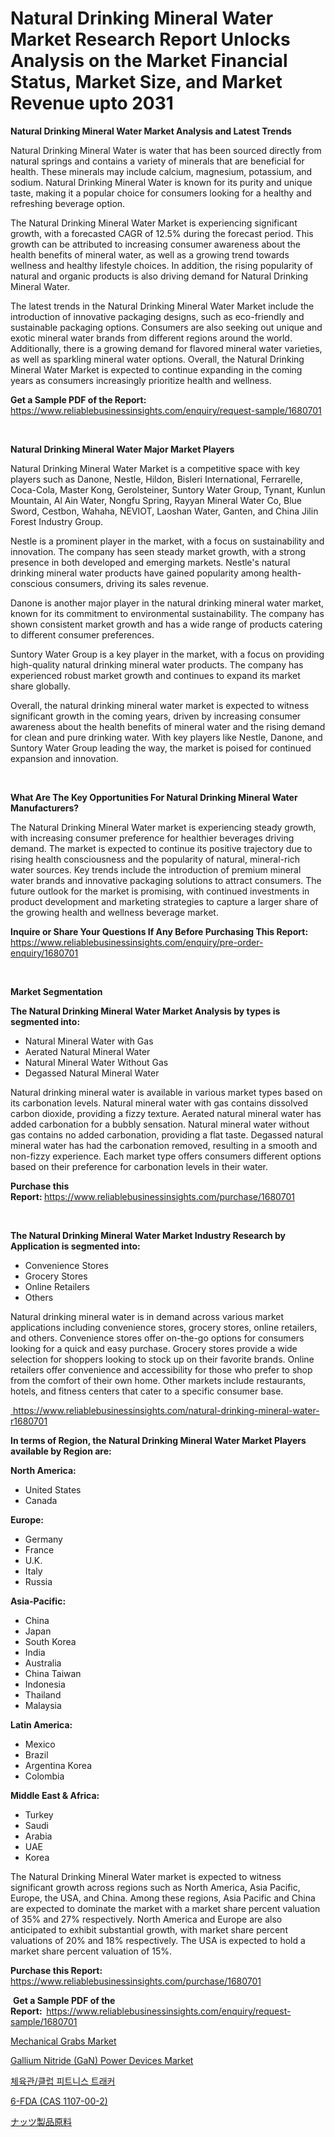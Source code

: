 <p><h1>Natural Drinking Mineral Water Market Research Report Unlocks Analysis on the Market Financial Status, Market Size, and Market Revenue upto 2031</h1></p><p><strong>Natural Drinking Mineral Water Market Analysis and Latest Trends</strong></p>
<p><p>Natural Drinking Mineral Water is water that has been sourced directly from natural springs and contains a variety of minerals that are beneficial for health. These minerals may include calcium, magnesium, potassium, and sodium. Natural Drinking Mineral Water is known for its purity and unique taste, making it a popular choice for consumers looking for a healthy and refreshing beverage option.</p><p>The Natural Drinking Mineral Water Market is experiencing significant growth, with a forecasted CAGR of 12.5% during the forecast period. This growth can be attributed to increasing consumer awareness about the health benefits of mineral water, as well as a growing trend towards wellness and healthy lifestyle choices. In addition, the rising popularity of natural and organic products is also driving demand for Natural Drinking Mineral Water.</p><p>The latest trends in the Natural Drinking Mineral Water Market include the introduction of innovative packaging designs, such as eco-friendly and sustainable packaging options. Consumers are also seeking out unique and exotic mineral water brands from different regions around the world. Additionally, there is a growing demand for flavored mineral water varieties, as well as sparkling mineral water options. Overall, the Natural Drinking Mineral Water Market is expected to continue expanding in the coming years as consumers increasingly prioritize health and wellness.</p></p>
<p><strong>Get a Sample PDF of the Report:&nbsp;</strong> <a href="https://www.reliablebusinessinsights.com/enquiry/request-sample/1680701">https://www.reliablebusinessinsights.com/enquiry/request-sample/1680701</a></p>
<p>&nbsp;</p>
<p><strong>Natural Drinking Mineral Water Major Market Players</strong></p>
<p><p>Natural Drinking Mineral Water Market is a competitive space with key players such as Danone, Nestle, Hildon, Bisleri International, Ferrarelle, Coca-Cola, Master Kong, Gerolsteiner, Suntory Water Group, Tynant, Kunlun Mountain, Al Ain Water, Nongfu Spring, Rayyan Mineral Water Co, Blue Sword, Cestbon, Wahaha, NEVIOT, Laoshan Water, Ganten, and China Jilin Forest Industry Group.</p><p>Nestle is a prominent player in the market, with a focus on sustainability and innovation. The company has seen steady market growth, with a strong presence in both developed and emerging markets. Nestle's natural drinking mineral water products have gained popularity among health-conscious consumers, driving its sales revenue.</p><p>Danone is another major player in the natural drinking mineral water market, known for its commitment to environmental sustainability. The company has shown consistent market growth and has a wide range of products catering to different consumer preferences.</p><p>Suntory Water Group is a key player in the market, with a focus on providing high-quality natural drinking mineral water products. The company has experienced robust market growth and continues to expand its market share globally.</p><p>Overall, the natural drinking mineral water market is expected to witness significant growth in the coming years, driven by increasing consumer awareness about the health benefits of mineral water and the rising demand for clean and pure drinking water. With key players like Nestle, Danone, and Suntory Water Group leading the way, the market is poised for continued expansion and innovation.</p></p>
<p>&nbsp;</p>
<p><strong>What Are The Key Opportunities For Natural Drinking Mineral Water Manufacturers?</strong></p>
<p><p>The Natural Drinking Mineral Water market is experiencing steady growth, with increasing consumer preference for healthier beverages driving demand. The market is expected to continue its positive trajectory due to rising health consciousness and the popularity of natural, mineral-rich water sources. Key trends include the introduction of premium mineral water brands and innovative packaging solutions to attract consumers. The future outlook for the market is promising, with continued investments in product development and marketing strategies to capture a larger share of the growing health and wellness beverage market.</p></p>
<p><strong>Inquire or Share Your Questions If Any Before Purchasing This Report:</strong> <a href="https://www.reliablebusinessinsights.com/enquiry/pre-order-enquiry/1680701">https://www.reliablebusinessinsights.com/enquiry/pre-order-enquiry/1680701</a></p>
<p>&nbsp;</p>
<p><strong>Market Segmentation</strong></p>
<p><strong>The Natural Drinking Mineral Water Market Analysis by types is segmented into:</strong></p>
<p><ul><li>Natural Mineral Water with Gas</li><li>Aerated Natural Mineral Water</li><li>Natural Mineral Water Without Gas</li><li>Degassed Natural Mineral Water</li></ul></p>
<p><p>Natural drinking mineral water is available in various market types based on its carbonation levels. Natural mineral water with gas contains dissolved carbon dioxide, providing a fizzy texture. Aerated natural mineral water has added carbonation for a bubbly sensation. Natural mineral water without gas contains no added carbonation, providing a flat taste. Degassed natural mineral water has had the carbonation removed, resulting in a smooth and non-fizzy experience. Each market type offers consumers different options based on their preference for carbonation levels in their water.</p></p>
<p><strong>Purchase this Report:&nbsp;</strong><a href="https://www.reliablebusinessinsights.com/purchase/1680701">https://www.reliablebusinessinsights.com/purchase/1680701</a></p>
<p>&nbsp;</p>
<p><strong>The Natural Drinking Mineral Water Market Industry Research by Application is segmented into:</strong></p>
<p><ul><li>Convenience Stores</li><li>Grocery Stores</li><li>Online Retailers</li><li>Others</li></ul></p>
<p><p>Natural drinking mineral water is in demand across various market applications including convenience stores, grocery stores, online retailers, and others. Convenience stores offer on-the-go options for consumers looking for a quick and easy purchase. Grocery stores provide a wide selection for shoppers looking to stock up on their favorite brands. Online retailers offer convenience and accessibility for those who prefer to shop from the comfort of their own home. Other markets include restaurants, hotels, and fitness centers that cater to a specific consumer base.</p></p>
<p><a href="https://www.reliablebusinessinsights.com/natural-drinking-mineral-water-r1680701">&nbsp;https://www.reliablebusinessinsights.com/natural-drinking-mineral-water-r1680701</a></p>
<p><strong>In terms of Region, the Natural Drinking Mineral Water Market Players available by Region are:</strong></p>
<p>
    <p> <strong> North America: </strong>
        <ul>
            <li>United States</li>
            <li>Canada</li>
        </ul>
        </p> 
    <p> <strong> Europe: </strong>
        <ul>
            <li>Germany</li>
            <li>France</li>
            <li>U.K.</li>
            <li>Italy</li>
            <li>Russia</li>
        </ul>
        </p> 
    <p> <strong> Asia-Pacific: </strong>
        <ul>
            <li>China</li>
            <li>Japan</li>
            <li>South Korea</li>
            <li>India</li>
            <li>Australia</li>
            <li>China Taiwan</li>
            <li>Indonesia</li>
            <li>Thailand</li>
            <li>Malaysia</li>
        </ul>
        </p> 
    <p> <strong> Latin America: </strong>
        <ul>
            <li>Mexico</li>
            <li>Brazil</li>
            <li>Argentina Korea</li>
            <li>Colombia</li>
        </ul>
        </p> 
    <p> <strong> Middle East & Africa: </strong>
        <ul>
            <li>Turkey</li>
            <li>Saudi</li>
            <li>Arabia</li>
            <li>UAE</li>
            <li>Korea</li>
        </ul>
    </p>
    </p>
<p><p>The Natural Drinking Mineral Water market is expected to witness significant growth across regions such as North America, Asia Pacific, Europe, the USA, and China. Among these regions, Asia Pacific and China are expected to dominate the market with a market share percent valuation of 35% and 27% respectively. North America and Europe are also anticipated to exhibit substantial growth, with market share percent valuations of 20% and 18% respectively. The USA is expected to hold a market share percent valuation of 15%.</p></p>
<p><strong>Purchase this Report: </strong><a href="https://www.reliablebusinessinsights.com/purchase/1680701">https://www.reliablebusinessinsights.com/purchase/1680701</a></p>
<p>&nbsp;<strong>Get a Sample PDF of the Report:&nbsp;&nbsp;</strong><a href="https://www.reliablebusinessinsights.com/enquiry/request-sample/1680701">https://www.reliablebusinessinsights.com/enquiry/request-sample/1680701</a></p>
<p><strong></strong></p>
<p><p><a href="https://github.com/LibbySpencer2018/Market-Research-Report-List-1/blob/main/mechanical-grabs-market.md">Mechanical Grabs Market</a></p><p><a href="https://issuu.com/reportprime-2/docs/gallium-nitride-gan-power-devices-market-size-2030">Gallium Nitride (GaN) Power Devices Market</a></p><p><a href="https://github.com/rsg307664904/Market-Research-Report-List-2/blob/main/218186094191.md">체육관/클럽 피트니스 트래커</a></p><p><a href="https://github.com/PercyHagernes9778/Market-Research-Report-List-2/blob/main/115225194192.md">6-FDA (CAS 1107-00-2)</a></p><p><a href="https://github.com/LenoraKris2023/Market-Research-Report-List-1/blob/main/1236512100656.md">ナッツ製品原料</a></p></p>